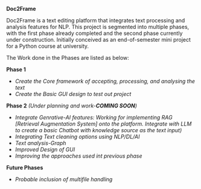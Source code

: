 **Doc2Frame**

Doc2Frame is a text editing platform that integrates text processing and analysis features for NLP. This project is segmented into multiple phases, with the first phase already completed and the second phase currently under construction. Initially conceived as an end-of-semester mini project for a Python course at university.

The Work done in the Phases are listed as below:

**Phase 1**
- *Create the Core framework of accepting, processing, and analysing the text*
- *Create the Basic GUI design to test out project*

**Phase 2** *(Under planning and work-**COMING SOON**)* 

- *Integrate Genrative-AI features: Working for implementing RAG [Retrieval Augmentation System] onto the platform. Integrate with LLM to create a basic Chatbot with knowledge source as the text input)*
- *Integrating Text cleaning options using NLP/DL/AI* 
- *Text analysis-Graph*
- *Improved Design of GUI*
- *Improving the approaches used int previous phase*


**Future Phases**
- *Probable inclusion of multifile handling*
